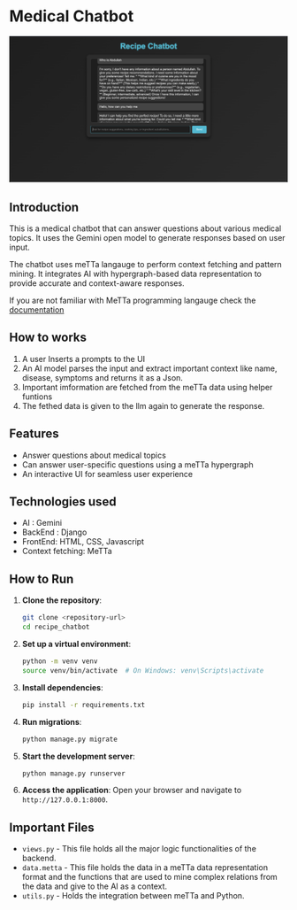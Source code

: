 # Medical Chatbot

![alt text](image.png)



## Introduction

This is a medical chatbot that can answer questions about various medical topics. It uses the Gemini open model to generate responses based on user input.

The chatbot uses meTTa langauge to perform context fetching and pattern mining. It integrates AI with hypergraph-based data representation to provide accurate and context-aware responses.

If you are not familiar with MeTTa programming langauge check the [documentation](https://metta-lang.dev/)


## How to works
1. A user Inserts a prompts to the UI 
2. An AI model parses the input and extract important context like name, disease, symptoms and returns it as a Json.
3. Important imformation are fetched from the meTTa data using helper funtions
4. The fethed data is given to the llm again to generate the response.
 

## Features

- Answer questions about medical topics
- Can answer user-specific questions using a meTTa hypergraph
- An interactive UI for seamless user experience

## Technologies used

- AI : Gemini
- BackEnd : Django
- FrontEnd: HTML, CSS, Javascript 
- Context fetching: MeTTa

## How to Run

1. **Clone the repository**:

   ```bash
   git clone <repository-url>
   cd recipe_chatbot
   ```

2. **Set up a virtual environment**:

   ```bash
   python -m venv venv
   source venv/bin/activate  # On Windows: venv\Scripts\activate
   ```

3. **Install dependencies**:

   ```bash
   pip install -r requirements.txt
   ```

4. **Run migrations**:

   ```bash
   python manage.py migrate
   ```

5. **Start the development server**:

   ```bash
   python manage.py runserver
   ```

6. **Access the application**:
   Open your browser and navigate to `http://127.0.0.1:8000`.

## Important Files

- `views.py` - This file holds all the major logic functionalities of the backend.
- `data.metta` - This file holds the data in a meTTa data representation format and the functions that are used to mine complex relations from the data and give to the AI as a context.
- `utils.py` - Holds the integration between meTTa and Python.
